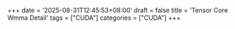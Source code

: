 +++
date = '2025-08-31T12:45:53+08:00'
draft = false
title = 'Tensor Core Wmma Detail'
tags = ["CUDA"]
categories = ["CUDA"]
+++
